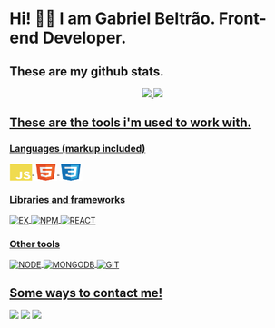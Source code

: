 # Hi! 👋🏼 I am Gabriel Beltrão. Front-end Developer.

## These are my github stats.
<div align="center">
  <a href="https://github.com/corviel">
  <img height="160em" src="https://github-readme-stats.vercel.app/api?username=corviel&show_icons=true&theme=nord&include_all_commits=true&count_private=true"/>
  <img height="160em" src="https://github-readme-stats.vercel.app/api/top-langs/?username=corviel&layout=compact&langs_count=7&theme=nord"/>
</div>

## These are the tools i'm used to work with.
 ### Languages (markup included)
 <div style="display: inline_block">
  <img align="center" alt="JS" height="30" width="40" src="https://raw.githubusercontent.com/devicons/devicon/master/icons/javascript/javascript-plain.svg">
  <img align="center" alt="HTML" height="30" width="40" src="https://raw.githubusercontent.com/devicons/devicon/master/icons/html5/html5-original.svg">
  <img align="center" alt="CSS" height="30" width="40" src="https://raw.githubusercontent.com/devicons/devicon/master/icons/css3/css3-original.svg">
</div>
  
  ### Libraries and frameworks
  <div style="display: inline_block">
    <img align="center" alt="EX" height="30" width="40" src="https://cdn.jsdelivr.net/gh/devicons/devicon/icons/express/express-original.svg" />
    <img align="center" alt="NPM" height="30" width="40" src="https://cdn.jsdelivr.net/gh/devicons/devicon/icons/npm/npm-original-wordmark.svg" />
    <img align="center" alt="REACT" height="30" width="40" src="https://cdn.jsdelivr.net/gh/devicons/devicon/icons/react/react-original.svg" />
  </div>
  
  ### Other tools
  <div style="display: inline_block">
    <img align="center" alt="NODE" height="30" width="40" src="https://cdn.jsdelivr.net/gh/devicons/devicon/icons/nodejs/nodejs-original.svg" />
    <img align="center" alt="MONGODB" height="30" width="40" src="https://cdn.jsdelivr.net/gh/devicons/devicon/icons/mongodb/mongodb-original.svg" />
    <img align="center" alt="GIT" height="30" width="40" src="https://cdn.jsdelivr.net/gh/devicons/devicon/icons/git/git-original.svg" />
  </div>
  
## Some ways to contact me!
 <div>
 <a href="https://discordapp.com/users/150669349256953856" target="_blank"><img src="https://img.shields.io/badge/Discord-7289DA?style=for-the-badge&logo=discord&logoColor=white" target="_blank"></a> 
  <a href = "mailto:gabrielbgmenezes@gmail.com"><img src="https://img.shields.io/badge/-Gmail-%23333?style=for-the-badge&logo=gmail&logoColor=white" target="_blank"></a>
  <a href="https://www.linkedin.com/in/corviel/" target="_blank"><img src="https://img.shields.io/badge/-LinkedIn-%230077B5?style=for-the-badge&logo=linkedin&logoColor=white" target="_blank"></a>
</div>
